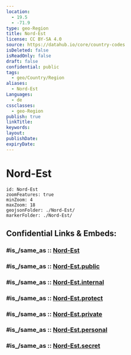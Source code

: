 ```yaml
---
location:
  - 19.5
  - -71.9
type: geo-Region
title: Nord-Est
license: CC BY-SA 4.0
source: https://datahub.io/core/country-codes
isDeleted: false
isReadOnly: false
draft: false
confidential: public
tags:
  - geo/Country/Region
aliases:
  - Nord-Est
Languages:
  - de
cssclasses:
  - geo-Region
publish: true
linkTitle:
keywords:
layout:
publishDate:
expiryDate:
---
```


# Nord-Est

```leaflet
id: Nord-Est
zoomFeatures: true 
minZoom: 4 
maxZoom: 18
geojsonFolder: ./Nord-Est/
markerFolder: ./Nord-Est/
```


## Confidential Links & Embeds: 

### #is_/same_as :: [Nord-Est](/_Standards/Earth/Continent/America~Caribbean/Haiti/Departments~Haiti/Nord-Est.md) 

### #is_/same_as :: [Nord-Est.public](/_public/Earth/Continent/America~Caribbean/Haiti/Departments~Haiti/Nord-Est.public.md) 

### #is_/same_as :: [Nord-Est.internal](/_internal/Earth/Continent/America~Caribbean/Haiti/Departments~Haiti/Nord-Est.internal.md) 

### #is_/same_as :: [Nord-Est.protect](/_protect/Earth/Continent/America~Caribbean/Haiti/Departments~Haiti/Nord-Est.protect.md) 

### #is_/same_as :: [Nord-Est.private](/_private/Earth/Continent/America~Caribbean/Haiti/Departments~Haiti/Nord-Est.private.md) 

### #is_/same_as :: [Nord-Est.personal](/_personal/Earth/Continent/America~Caribbean/Haiti/Departments~Haiti/Nord-Est.personal.md) 

### #is_/same_as :: [Nord-Est.secret](/_secret/Earth/Continent/America~Caribbean/Haiti/Departments~Haiti/Nord-Est.secret.md)

